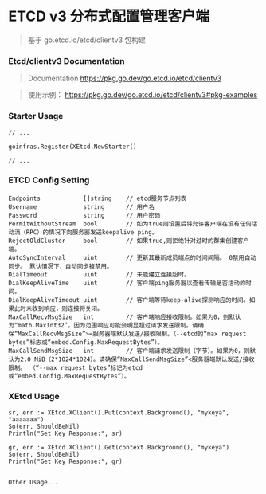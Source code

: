 # ETCD v3 分布式配置管理客户端

> 基于 go.etcd.io/etcd/clientv3 包构建

### Etcd/clientv3 Documentation
> Documentation https://pkg.go.dev/go.etcd.io/etcd/clientv3

> 使用示例：
https://pkg.go.dev/go.etcd.io/etcd/clientv3#pkg-examples


### Starter Usage
```
// ...

goinfras.Register(XEtcd.NewStarter()

// ...
```

### ETCD Config Setting
```
Endpoints            []string    // etcd服务节点列表
Username             string      // 用户名
Password             string      // 用户密码
PermitWithoutStream  bool        // 如为true则设置后将允许客户端在没有任何活动流（RPC）的情况下向服务器发送keepalive ping。
RejectOldCluster     bool        // 如果true,则拒绝针对过时的群集创建客户端。
AutoSyncInterval     uint        // 更新其最新成员端点的时间间隔。 0禁用自动同步。 默认情况下，自动同步被禁用。
DialTimeout          uint        // 未能建立连接超时。
DialKeepAliveTime    uint        // 客户端ping服务器以查看传输是否活动的时间。
DialKeepAliveTimeout uint        // 客户端等待keep-alive探测响应的时间。如果此时未收到响应，则连接将关闭。
MaxCallRecvMsgSize   int         // 客户端响应接收限制。如果为0，则默认为“math.MaxInt32”，因为范围响应可能会明显超过请求发送限制。请确保“MaxCallRecvMsgSize”>=服务器端默认发送/接收限制。（--etcd的“max request bytes”标志或“embed.Config.MaxRequestBytes”）。
MaxCallSendMsgSize   int         // 客户端请求发送限制（字节）。如果为0，则默认为2.0 MiB（2*1024*1024）。请确保“MaxCallSendMsgSize”<服务器端默认发送/接收限制。 （“--max request bytes”标记为etcd或“embed.Config.MaxRequestBytes”）。
```


### XEtcd Usage
```
sr, err := XEtcd.XClient().Put(context.Background(), "mykeya", "aaaaaaa")
So(err, ShouldBeNil)
Println("Set Key Response:", sr)

gr, err := XEtcd.XClient().Get(context.Background(), "mykeya")
So(err, ShouldBeNil)
Println("Get Key Response:", gr)


Other Usage... 
```